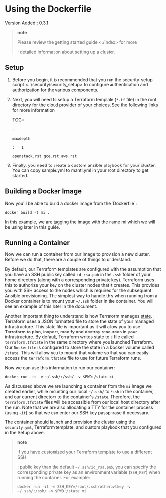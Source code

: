 Using the Dockerfile
====================

Version Added:: 0.3.1

> **note**
>
> Please review the getting started guide &lt;./index&gt; for more
>
> :   detailed information about setting up a cluster.
>
Setup
-----

1.  Before you begin, it is recommended that you run the security-setup
    script &lt;../security/security\_setup&gt; to configure
    authentication and authorization for the various components.
2.  Next, you will need to setup a Terraform template (`*.tf` file) in
    the root directory for the cloud provider of your choices. See the
    following links for more information:

    TOC::

    :   

        maxdepth

        :   1

        openstack.rst gce.rst aws.rst

3.  Finally, you need to create a custom ansible playbook for
    your cluster. You can copy sample.yml to mantl.yml in your root
    directory to get started.

Building a Docker Image
-----------------------

Now you'll be able to build a docker image from the \`Dockerfile\`:

`docker build -t mi .`

In this example, we are tagging the image with the name mi which we will
be using later in this guide.

Running a Container
-------------------

Now we can run a container from our image to provision a new cluster.
Before we do that, there are a couple of things to understand.

By default, our Terraform templates are configured with the assumption
that you have an SSH public key called `id_rsa.pub` in the `.ssh` folder
of your home directory (along with a corresponding private key).
Terraform uses this to authorize your key on the cluster nodes that it
creates. This provides you with SSH access to the nodes which is
required for the subsequent Ansible provisioning. The simplest way to
handle this when running from a Docker container is to mount your
`~/.ssh` folder in the container. You will see an example of this later
in the document.

Another important thing to understand is how Terraform manages
[state](https://www.terraform.io/docs/state/index.html). Terraform uses
a JSON formatted file to store the state of your managed infrastructure.
This state file is important as it will allow you to use Terraform to
plan, inspect, modify and destroy resources in your infrastructure. By
default, Terraform writes state to a file called `terraform.tfstate` in
the same directory where you launched Terraform. Our `Dockerfile` is
configured to store the state in a Docker volume called `/state`. This
will allow you to mount that volume so that you can easily access the
`terraform.tfstate` file to use for future Terraform runs.

Now we can use this information to run our container:

`docker run -it -v ~/.ssh/:/ssh/ -v $PWD:/state mi`

As discussed above we are launching a container from the `mi` image we
created earlier, while mounting our local `~/.ssh/` to `/ssh` in the
container, and our current directory to the container's `/state`.
Therefore, the `terraform.tfstate` files will be accessible from our
local host directory after the run. Note that we are also allocating a
TTY for the container process (using `-it`) so that we can enter our SSH
key passphrase if necessary.

The container should launch and provision the cluster using the
`security.yml`, Terraform template, and custom playbook that you
configured in the Setup above.

> **note**
>
> If you have customized your Terraform template to use a different SSH
>
> :   public key than the default `~/.ssh/id_rsa.pub`, you can specify
>     the corresponding private key as an environment variable
>     (`SSH_KEY`) when running the container. For example:
>
> `docker run -it -e SSH_KEY=/root/.ssh/otherpvtkey -v ~/.ssh/:/ssh/ -v $PWD:/state mi`
